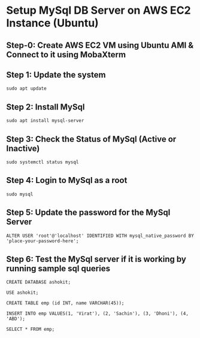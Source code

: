 # Setup MySql DB Server on AWS EC2 Instance (Ubuntu) #

## Step-0: Create AWS EC2 VM using Ubuntu AMI & Connect to it using MobaXterm

## Step 1: Update the system ##
```
sudo apt update
```
## Step 2: Install MySql ##
```
sudo apt install mysql-server
```
## Step 3: Check the Status of MySql (Active or Inactive) ##
```
sudo systemctl status mysql
```
## Step 4: Login to MySql as a root ##
```
sudo mysql
```
## Step 5: Update the password for the MySql Server ##
```
ALTER USER 'root'@'localhost' IDENTIFIED WITH mysql_native_password BY 'place-your-password-here';
```
## Step 6: Test the MySql server if it is working by running sample sql queries
```
CREATE DATABASE ashokit;

USE ashokit;

CREATE TABLE emp (id INT, name VARCHAR(45));

INSERT INTO emp VALUES(1, 'Virat'), (2, 'Sachin'), (3, 'Dhoni'), (4, 'ABD');

SELECT * FROM emp;
```

